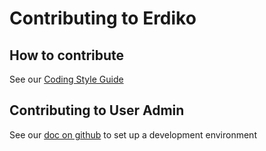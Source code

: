 # Contributing to Erdiko

## How to contribute

See our [Coding Style Guide](style-guide.md)

## Contributing to User Admin

See our [doc on github](https://github.com/Erdiko/user-admin/blob/master/CONTRIBUTING.md) to set up a development environment
